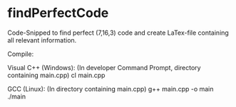 # findPerfectCode

Code-Snipped to find perfect (7,16,3) code and create LaTex-file containing all relevant information.

Compile:

Visual C++ (Windows):
(In developer Command Prompt, directory containing main.cpp)
cl main.cpp

GCC (Linux):
(In directory containing main.cpp)
g++ main.cpp -o main
./main
